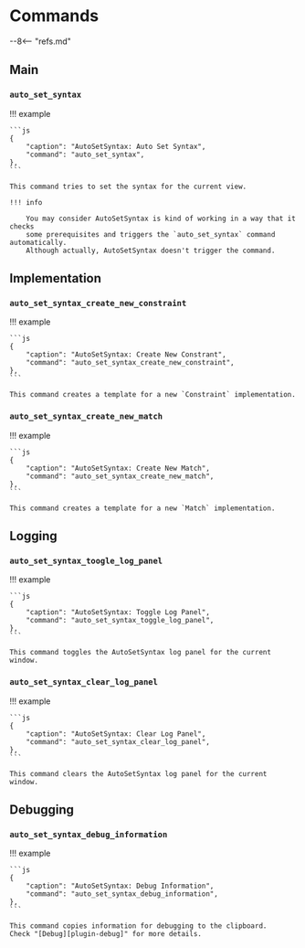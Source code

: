 # Commands

--8<-- "refs.md"

## Main

### `auto_set_syntax`

!!! example

    ```js
    {
        "caption": "AutoSetSyntax: Auto Set Syntax",
        "command": "auto_set_syntax",
    },
    ```

    This command tries to set the syntax for the current view.

    !!! info

        You may consider AutoSetSyntax is kind of working in a way that it checks
        some prerequisites and triggers the `auto_set_syntax` command automatically.
        Although actually, AutoSetSyntax doesn't trigger the command.

## Implementation

### `auto_set_syntax_create_new_constraint`

!!! example

    ```js
    {
        "caption": "AutoSetSyntax: Create New Constrant",
        "command": "auto_set_syntax_create_new_constraint",
    },
    ```

    This command creates a template for a new `Constraint` implementation.

### `auto_set_syntax_create_new_match`

!!! example

    ```js
    {
        "caption": "AutoSetSyntax: Create New Match",
        "command": "auto_set_syntax_create_new_match",
    },
    ```

    This command creates a template for a new `Match` implementation.

## Logging

### `auto_set_syntax_toogle_log_panel`

!!! example

    ```js
    {
        "caption": "AutoSetSyntax: Toggle Log Panel",
        "command": "auto_set_syntax_toggle_log_panel",
    },
    ```

    This command toggles the AutoSetSyntax log panel for the current window.

### `auto_set_syntax_clear_log_panel`

!!! example

    ```js
    {
        "caption": "AutoSetSyntax: Clear Log Panel",
        "command": "auto_set_syntax_clear_log_panel",
    },
    ```

    This command clears the AutoSetSyntax log panel for the current window.

## Debugging

### `auto_set_syntax_debug_information`

!!! example

    ```js
    {
        "caption": "AutoSetSyntax: Debug Information",
        "command": "auto_set_syntax_debug_information",
    },
    ```

    This command copies information for debugging to the clipboard.
    Check "[Debug][plugin-debug]" for more details.

